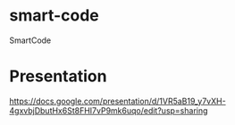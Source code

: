 # smart-code
SmartCode
# Presentation
https://docs.google.com/presentation/d/1VR5aB19_y7vXH-4gxvbjDbutHx6St8FHI7vP9mk6uqo/edit?usp=sharing
